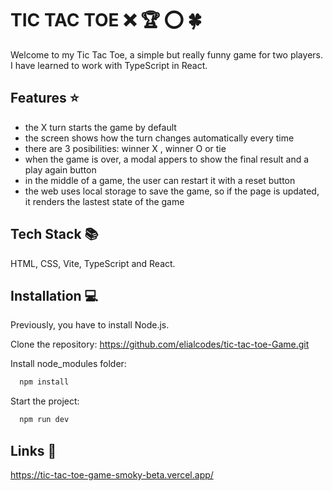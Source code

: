 # TIC TAC TOE :x: :trophy: :o: :four_leaf_clover:

Welcome to my Tic Tac Toe, a simple but really funny game for two players. I have learned to work with TypeScript in React.

## Features :star:

- the X turn starts the game by default
- the screen shows how the turn changes automatically every time
- there are 3 posibilities: winner X , winner O or tie
- when the game is over, a modal appers to show the final result and a play again button
- in the middle of a game, the user can restart it with a reset button
- the web uses local storage to save the game, so if the page is updated, it renders the lastest state of the game

## Tech Stack 📚

HTML, CSS, Vite, TypeScript and React.

## Installation 💻

Previously, you have to install Node.js.

Clone the repository: https://github.com/elialcodes/tic-tac-toe-Game.git

Install node_modules folder:

```bash
  npm install
```

Start the project:

```bash
  npm run dev
```

## Links 🔗

https://tic-tac-toe-game-smoky-beta.vercel.app/

